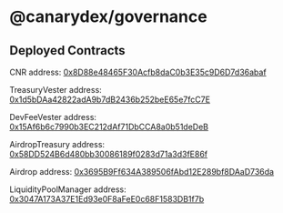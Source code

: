 # @canarydex/governance

## Deployed Contracts
CNR address: [0x8D88e48465F30Acfb8daC0b3E35c9D6D7d36abaf](https://cchain.explorer.avax.network/address/0x8D88e48465F30Acfb8daC0b3E35c9D6D7d36abaf)

TreasuryVester address: [0x1d5bDAa42822adA9b7dB2436b252beE65e7fcC7E](https://cchain.explorer.avax.network/address/0x1d5bDAa42822adA9b7dB2436b252beE65e7fcC7E)

DevFeeVester address: [0x15Af6b6c7990b3EC212dAf71DbCCA8a0b51deDeB](https://cchain.explorer.avax.network/address/0x15Af6b6c7990b3EC212dAf71DbCCA8a0b51deDeB)

AirdropTreasury address: [0x58DD524B6d480bb30086189f0283d71a3d3fE86f](https://cchain.explorer.avax.network/address/0x58DD524B6d480bb30086189f0283d71a3d3fE86f)

Airdrop address: [0x3695B9Ff634A389506fAbd12E289bf8DAaD736da](https://cchain.explorer.avax.network/address/0x3695B9Ff634A389506fAbd12E289bf8DAaD736da)

LiquidityPoolManager address: [0x3047A173A37E1Ed93e0F8aFeE0c68F1583DB1f7b](https://cchain.explorer.avax.network/address/0x3047A173A37E1Ed93e0F8aFeE0c68F1583DB1f7b)


